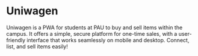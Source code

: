 # Uniwagen
Uniwagen is a PWA for students at PAU to buy and sell items within the campus. It offers a simple, secure platform for one-time sales, with a user-friendly interface that works seamlessly on mobile and desktop. Connect, list, and sell items easily!
